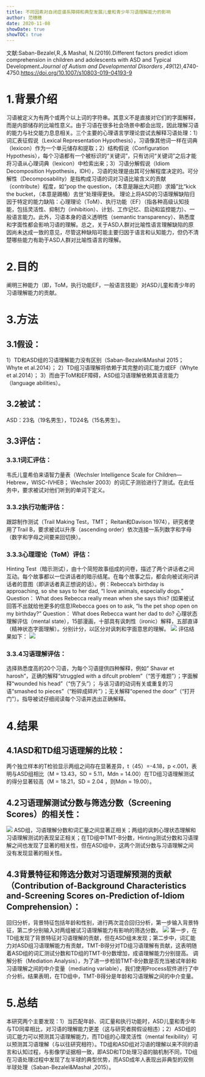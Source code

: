 ```yaml
---
title: 不同因素对自闭症谱系障碍和典型发展儿童和青少年习语理解能力的影响
author: 范穗穗
date: 2020-11-08
showDate: true
showTOC: true
---
```

文献:Saban-Bezalel,R.,& Mashal, N.(2019).Different factors predict idiom comprehension in children and adolescents with ASD and Typical Development.*Journal of Autism and Developmental Disorders ,49*(12),4740-4750.https://doi.org/10.1007/s10803-019-04193-9 
# 1.背景介绍
习语被定义为有两个或两个以上词的字符串。其意义不是直接对它们的字面解释，而是内部储存的比喻性意义。由于习语在很多社会场景中都会出现，因此理解习语的能力与社交能力息息相关。三个主要的心理语言学理论尝试去解释习语处理：1）词汇表征假说（Lexical Representation Hypothesis），习语像其他词一样在词典（lexicon）作为一个单元储存和提取；2）结构假说（Configuration Hypothesis），每个习语都有一个被标识的“关键词”，只有访问“关键词”之后才能将习语从心理词典（lexicon）中检索出来；3）习语分解假说（Idiom Decomposition Hypothesis，IDH），习语的处理是由其可分解程度决定的。可分解性（Decomposability）是指构成习语的词对习语比喻含义的贡献（contribute）程度，如“pop the question，（本意是蹦出大问题）求婚”比“kick the bucket，（本意是踢桶）去世”处理得更快。
理论上将ASD的习语理解缺陷归因于特定的能力缺陷：心理理论（ToM）、执行功能（EF）（指各种高级认知技能，包括灵活性、抑制力（inhibition）、计划、工作记忆、启动和监控能力）、一般语言能力。此外，习语本身的语义透明性（semantic transparency）、熟悉度和字面性都会影响习语的理解。总之，关于ASD人群对比喻性语言理解缺陷的原因尚未达成一致的意见，尽管这种缺陷可能主要归因于语言和认知能力，但仍不清楚哪些能力有助于ASD人群对比喻性语言的理解。
# 2.目的
阐明三种能力（即，ToM，执行功能EF，一般语言技能）对ASD儿童和青少年的习语理解能力的贡献。
# 3.方法
## 3.1假设：
1）TD和ASD组的习语理解能力没有区别（Saban-Bezalel&Mashal 2015；Whyte et al.2014）；
2）TD组习语理解将依赖于其完整的词汇能力或EF（Whyte et al.2014）；
3）而由于ToM和EF障碍，ASD组习语理解依赖其语言能力（language abilities）。
## 3.2被试：
ASD：23名（19名男生），TD24名（15名男生）。
## 3.3评估：
### 3.3.1词汇评估：
韦氏儿童希伯来语智力量表（Wechsler Intelligence Scale for Children—Hebrew，WISC-IVHEB； Wechsler 2003）的词汇子测验进行了测试。在此任务中，要求被试对他们听到的单词下定义。
### 3.3.2执行功能评估：
跟踪制作测试（Trail Making Test，TMT； Reitan和Davison 1974），研究者使用了Trail B，要求被试以升序（ascending order）依次连接一系列数字和字母（数字和字母之间要来回切换）。
### 3.3.3心理理论（ToM）评估：
Hinting Test（暗示测试），由十个简短故事组成的问卷，描述了两个讲话者之间互动。每个故事都以一位讲话者的暗示结尾。在每个故事之后，都会向被试询问讲话者的意图（即讲话者真正想说的话）。例：Rebecca’s birthday is approaching, so she says to her  dad, “I love animals, especially dogs.” Question： What does Rebecca really mean when she  says this? (如果被试回答不出就给他更多的信息)Rebecca goes on to ask, “Is the  pet shop open on my birthday?” Question： What does Rebecca want her dad to do?
心理状态理解评估（mental state），15部漫画，十部具有讽刺性（ironic）解释，五部直译（精神状态字面理解）。分别计分，以区分对讽刺和字面意思的理解。
![](https://likanzhan.github.io/ReadThinkWrite/Supporting_Information/2020-11-08-FSS1-Fig-1.png)
评估结果如下：
![](https://likanzhan.github.io/ReadThinkWrite/Supporting_Information/2020-11-08-FSS1-Fig-2.png)
### 3.3.4习语理解评估：
选择熟悉度高的20个习语，为每个习语提供四种解释，例如“ Shavar et harosh”，正确的解释“struggled with a difcult problem”（“苦于难题”）；字面解释“wounded his head”（“伤了头”）； 与该习语的动词有关或重复的习语“smashed to pieces”（“粉碎成碎片”）；无关解释“opened the door”（“打开门”）。指导被试仔细阅读每个习语并选出正确解释。
# 4.结果
## 4.1ASD和TD组习语理解的比较：
两个独立样本的T检验显示两组之间存在显著差异，t（45）=-4.18，p <.001，表明与ASD组相比（M = 13.43，SD = 5.11，Mdn = 14.00）在TD组习语理解测试的得分显著较高（M = 18.21，SD = 2.04 ，则Mdn = 19.00）。
## 4.2习语理解测试分数与筛选分数（Screening Scores）的相关性：
![](https://likanzhan.github.io/ReadThinkWrite/Supporting_Information/2020-11-08-FSS1-Fig-3.png)
ASD组，习语理解分数和词汇量之间显著正相关；两组的讽刺心理状态理解和习语理解测试的表现呈正相关；在TD组中TMT-B分数，Hinting测试分数和习语理解之间也发现了显著的相关性，但在ASD组中，这两个测试分数与习语理解之间没有发现显著的相关性。
## 4.3背景特征和筛选分数对习语理解预测的贡献（Contribution of-Background Characteristics  and-Screening Scores on-Prediction of-Idiom Comprehension）：
回归分析，背景特征包括年龄和性别，进行两次混合回归分析，第一步输入背景特征，第二步分别输入对两组被试习语理解能力有影响的筛选分数。
![](https://likanzhan.github.io/ReadThinkWrite/Supporting_Information/2020-11-08-FSS1-Fig-4.png)
第一步，在TD组发现了背景特征对习语理解的贡献，但在ASD组未发现；第二步中，词汇能力对ASD组习语理解能力有贡献，TMT-B得分对TD组习语理解有贡献，这表明随着ASD组的词汇测试分数和TD组的TMT-B分数增加，成语理解能力分别提高。
调解分析（Mediation Analysis），为了进一步检验TMT-B分数是否充当被试年龄和习语理解之间的中介变量（mediating variable），我们使用Process软件进行了中介分析。结果表明，在TD组中，TMT-B得分是年龄和习语理解之间的中介变量。
# 5.总结
本研究两个主要发现：1）当匹配年龄、词汇量和执行功能时，ASD儿童和青少年与TD同辈相比，对习语的理解能力更差（这与研究者腭假设相违）；2）ASD组的词汇能力可以预测其习语理解能力，而TD组的心理灵活性（mental fexibility）可以预测其习语理解（与以往研究相符）。TD组和ASD组对习语的理解以来不同的语言和认知过程，与影像学证据相一致，即ASD和TD处理习语的脑机制不同，TD组在习语处理过程中发现了左半球的典型优势，而ASD成年人表现出非典型的双侧半球处理（Saban-Bezalel&Mashal ,2015）。
